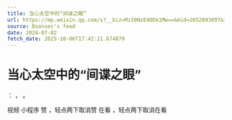 ```yaml
---
title: 当心太空中的“间谍之眼”
url: https://mp.weixin.qq.com/s?__biz=MzI0NzE4ODk1Mw==&mid=2652093097&idx=2&sn=e28945c1606d5af31957f4f08b68983a
source: Doonsec's feed
date: 2024-07-02
fetch_date: 2025-10-06T17:42:21.674879
---
```


# 当心太空中的“间谍之眼”

：
，
。

视频
小程序
赞
，轻点两下取消赞
在看
，轻点两下取消在看